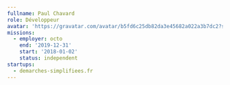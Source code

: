 ```yaml
---
fullname: Paul Chavard
role: Développeur
avatar: 'https://gravatar.com/avatar/b5fd6c25db82da3e45682a022a3b7dc2?s=512'
missions:
  - employer: octo
    end: '2019-12-31'
    start: '2018-01-02'
    status: independent
startups:
  - demarches-simplifiees.fr
---
```


